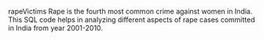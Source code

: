 rapeVictims
Rape is the fourth most common crime against women in India. This SQL code helps in analyzing different aspects of rape cases committed in India from year 2001-2010.
